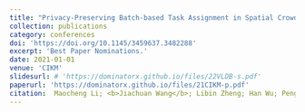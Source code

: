 ```yaml
---
title: "Privacy-Preserving Batch-based Task Assignment in Spatial Crowdsourcing with Untrusted Server"
collection: publications
category: conferences
doi: 'https://doi.org/10.1145/3459637.3482288'
excerpt: 'Best Paper Nominations.'
date: 2021-01-01
venue: 'CIKM'
slidesurl: # 'https://dominatorx.github.io/files/22VLDB-s.pdf'
paperurl: 'https://dominatorx.github.io/files/21CIKM-p.pdf'
citation:  Maocheng Li; <b>Jiachuan Wang</b>; Libin Zheng; Han Wu; Peng Cheng*; Lei Chen; Xuemin Lin
---
```

